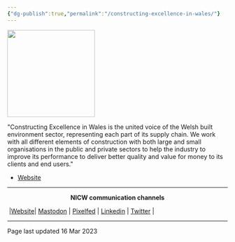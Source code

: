 ```yaml
---
{"dg-publish":true,"permalink":"/constructing-excellence-in-wales/"}
---
```



<img src="https://www.ice.org.uk/media/totb24if/cew_logo.png" height="200">

"Constructing Excellence in Wales is the united voice of the Welsh built environment sector, representing each part of its supply chain. We work with all different elements of construction with both large and small organisations in the public and private sectors to help the industry to improve its performance to deliver better quality and value for money to its clients and end users."

- [Website](https://www.cewales.org.uk/)


***
<p style="text-align: center;font-weight:bold";>NICW communication channels</p>

󠁧 |[Website](https://nationalinfrastructurecommission.wales)| [Mastodon](https://toot.wales/@NICW) | [Pixelfed](https://pix.toot.wales/NICW) | [Linkedin](https://www.linkedin.com/company/26268509/) | [Twitter](https://twitter.com/InfraCommCymru) |
***
Page last updated 16 Mar 2023